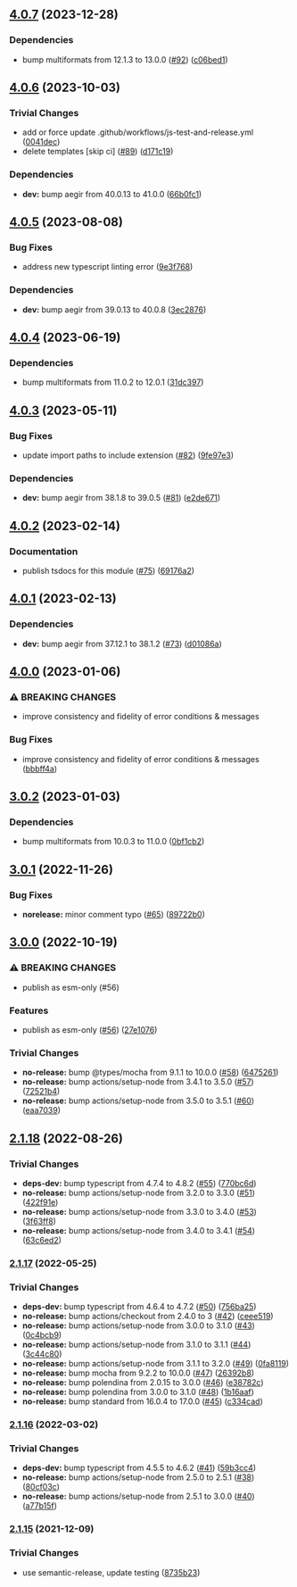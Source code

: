 ## [4.0.7](https://github.com/ipld/js-dag-pb/compare/v4.0.6...v4.0.7) (2023-12-28)


### Dependencies

* bump multiformats from 12.1.3 to 13.0.0 ([#92](https://github.com/ipld/js-dag-pb/issues/92)) ([c06bed1](https://github.com/ipld/js-dag-pb/commit/c06bed10eca0bd35cad96e42e6e92af41bdf48a8))

## [4.0.6](https://github.com/ipld/js-dag-pb/compare/v4.0.5...v4.0.6) (2023-10-03)


### Trivial Changes

* add or force update .github/workflows/js-test-and-release.yml ([0041dec](https://github.com/ipld/js-dag-pb/commit/0041dec6884c574b1b1e2f67716c4ee228f28d2f))
* delete templates [skip ci] ([#89](https://github.com/ipld/js-dag-pb/issues/89)) ([d171c19](https://github.com/ipld/js-dag-pb/commit/d171c1958f4bac5aed8b938c9e3870a84e38cb2c))


### Dependencies

* **dev:** bump aegir from 40.0.13 to 41.0.0 ([66b0fc1](https://github.com/ipld/js-dag-pb/commit/66b0fc1f0f158d3bbbca51040c36da4a51031063))

## [4.0.5](https://github.com/ipld/js-dag-pb/compare/v4.0.4...v4.0.5) (2023-08-08)


### Bug Fixes

* address new typescript linting error ([9e3f768](https://github.com/ipld/js-dag-pb/commit/9e3f7685000dfeb03e8ff01507eccffa6c322d6a))


### Dependencies

* **dev:** bump aegir from 39.0.13 to 40.0.8 ([3ec2876](https://github.com/ipld/js-dag-pb/commit/3ec2876a923ce9f952efb842ea658105fa320dc7))

## [4.0.4](https://github.com/ipld/js-dag-pb/compare/v4.0.3...v4.0.4) (2023-06-19)


### Dependencies

* bump multiformats from 11.0.2 to 12.0.1 ([31dc397](https://github.com/ipld/js-dag-pb/commit/31dc39709b5432cb7809cde529d9d39eacd835a0))

## [4.0.3](https://github.com/ipld/js-dag-pb/compare/v4.0.2...v4.0.3) (2023-05-11)


### Bug Fixes

* update import paths to include extension ([#82](https://github.com/ipld/js-dag-pb/issues/82)) ([9fe97e3](https://github.com/ipld/js-dag-pb/commit/9fe97e3d0bd8c4628b7111f6e2931def88f69366))


### Dependencies

* **dev:** bump aegir from 38.1.8 to 39.0.5 ([#81](https://github.com/ipld/js-dag-pb/issues/81)) ([e2de671](https://github.com/ipld/js-dag-pb/commit/e2de671bb545be0a0d8be01f7f18b33182f4f70d))

## [4.0.2](https://github.com/ipld/js-dag-pb/compare/v4.0.1...v4.0.2) (2023-02-14)


### Documentation

* publish tsdocs for this module ([#75](https://github.com/ipld/js-dag-pb/issues/75)) ([69176a2](https://github.com/ipld/js-dag-pb/commit/69176a2887b1a337dfd30e734fc8445c928ec615))

## [4.0.1](https://github.com/ipld/js-dag-pb/compare/v4.0.0...v4.0.1) (2023-02-13)


### Dependencies

* **dev:** bump aegir from 37.12.1 to 38.1.2 ([#73](https://github.com/ipld/js-dag-pb/issues/73)) ([d01086a](https://github.com/ipld/js-dag-pb/commit/d01086a64a83bef2dba02ff3d5dcd4f0b60a0012))

## [4.0.0](https://github.com/ipld/js-dag-pb/compare/v3.0.2...v4.0.0) (2023-01-06)


### ⚠ BREAKING CHANGES

* improve consistency and fidelity of error conditions & messages

### Bug Fixes

* improve consistency and fidelity of error conditions & messages ([bbbff4a](https://github.com/ipld/js-dag-pb/commit/bbbff4ab7b8924b3144a93980da8f1edae2ce421))

## [3.0.2](https://github.com/ipld/js-dag-pb/compare/v3.0.1...v3.0.2) (2023-01-03)


### Dependencies

* bump multiformats from 10.0.3 to 11.0.0 ([0bf1cb2](https://github.com/ipld/js-dag-pb/commit/0bf1cb2fb53b61b6fbd0c22c06c631ce07996e5b))

## [3.0.1](https://github.com/ipld/js-dag-pb/compare/v3.0.0...v3.0.1) (2022-11-26)


### Bug Fixes

* **norelease:** minor comment typo ([#65](https://github.com/ipld/js-dag-pb/issues/65)) ([89722b0](https://github.com/ipld/js-dag-pb/commit/89722b08a76fa02c6fb7ec456c0a251b81bc2da2))

## [3.0.0](https://github.com/ipld/js-dag-pb/compare/v2.1.18...v3.0.0) (2022-10-19)


### ⚠ BREAKING CHANGES

* publish as esm-only (#56)

### Features

* publish as esm-only ([#56](https://github.com/ipld/js-dag-pb/issues/56)) ([27e1076](https://github.com/ipld/js-dag-pb/commit/27e1076b4161259d8073efa50dbb247e0effecc9))


### Trivial Changes

* **no-release:** bump @types/mocha from 9.1.1 to 10.0.0 ([#58](https://github.com/ipld/js-dag-pb/issues/58)) ([6475261](https://github.com/ipld/js-dag-pb/commit/64752610be4cedb8d54c258231625897ab405d9d))
* **no-release:** bump actions/setup-node from 3.4.1 to 3.5.0 ([#57](https://github.com/ipld/js-dag-pb/issues/57)) ([72521b4](https://github.com/ipld/js-dag-pb/commit/72521b4af008180226acd31002f2aadbb20b73d2))
* **no-release:** bump actions/setup-node from 3.5.0 to 3.5.1 ([#60](https://github.com/ipld/js-dag-pb/issues/60)) ([eaa7039](https://github.com/ipld/js-dag-pb/commit/eaa7039497e729acb86faadb151ca4b574b8990c))

## [2.1.18](https://github.com/ipld/js-dag-pb/compare/v2.1.17...v2.1.18) (2022-08-26)


### Trivial Changes

* **deps-dev:** bump typescript from 4.7.4 to 4.8.2 ([#55](https://github.com/ipld/js-dag-pb/issues/55)) ([770bc6d](https://github.com/ipld/js-dag-pb/commit/770bc6d44d08b081115c780e727da554b8df07cb))
* **no-release:** bump actions/setup-node from 3.2.0 to 3.3.0 ([#51](https://github.com/ipld/js-dag-pb/issues/51)) ([422f91e](https://github.com/ipld/js-dag-pb/commit/422f91ea722efdd119b25a8c41087ef9a61f2252))
* **no-release:** bump actions/setup-node from 3.3.0 to 3.4.0 ([#53](https://github.com/ipld/js-dag-pb/issues/53)) ([3f63ff8](https://github.com/ipld/js-dag-pb/commit/3f63ff88a0c2e6838bca6987da0fbb576acd4e19))
* **no-release:** bump actions/setup-node from 3.4.0 to 3.4.1 ([#54](https://github.com/ipld/js-dag-pb/issues/54)) ([63c6ed2](https://github.com/ipld/js-dag-pb/commit/63c6ed2cbea62b5d09dd105f6263e851e7a54e0f))

### [2.1.17](https://github.com/ipld/js-dag-pb/compare/v2.1.16...v2.1.17) (2022-05-25)


### Trivial Changes

* **deps-dev:** bump typescript from 4.6.4 to 4.7.2 ([#50](https://github.com/ipld/js-dag-pb/issues/50)) ([756ba25](https://github.com/ipld/js-dag-pb/commit/756ba256749d29978630c2984f4cbccc1c809057))
* **no-release:** bump actions/checkout from 2.4.0 to 3 ([#42](https://github.com/ipld/js-dag-pb/issues/42)) ([ceee519](https://github.com/ipld/js-dag-pb/commit/ceee519459e427843412dabd7ac78d4f0b5551f0))
* **no-release:** bump actions/setup-node from 3.0.0 to 3.1.0 ([#43](https://github.com/ipld/js-dag-pb/issues/43)) ([0c4bcb9](https://github.com/ipld/js-dag-pb/commit/0c4bcb9a1587e343325c1694419408d6482fe8f9))
* **no-release:** bump actions/setup-node from 3.1.0 to 3.1.1 ([#44](https://github.com/ipld/js-dag-pb/issues/44)) ([3c44c80](https://github.com/ipld/js-dag-pb/commit/3c44c8095f2720f1fb4f8a584f6054c163514d35))
* **no-release:** bump actions/setup-node from 3.1.1 to 3.2.0 ([#49](https://github.com/ipld/js-dag-pb/issues/49)) ([0fa8119](https://github.com/ipld/js-dag-pb/commit/0fa8119e40b18d9954d0e6c8516aac2e28897b1f))
* **no-release:** bump mocha from 9.2.2 to 10.0.0 ([#47](https://github.com/ipld/js-dag-pb/issues/47)) ([26392b8](https://github.com/ipld/js-dag-pb/commit/26392b8fb6e8e56ea7bd9da11bf9add378d7f9f9))
* **no-release:** bump polendina from 2.0.15 to 3.0.0 ([#46](https://github.com/ipld/js-dag-pb/issues/46)) ([e38782c](https://github.com/ipld/js-dag-pb/commit/e38782c84cd5f319379a96b0feb722dae4595de4))
* **no-release:** bump polendina from 3.0.0 to 3.1.0 ([#48](https://github.com/ipld/js-dag-pb/issues/48)) ([1b16aaf](https://github.com/ipld/js-dag-pb/commit/1b16aafdcb6f81276845239dba68846037a81197))
* **no-release:** bump standard from 16.0.4 to 17.0.0 ([#45](https://github.com/ipld/js-dag-pb/issues/45)) ([c334cad](https://github.com/ipld/js-dag-pb/commit/c334cadffae73338185aa8a111cd0b9ad4e0e6a4))

### [2.1.16](https://github.com/ipld/js-dag-pb/compare/v2.1.15...v2.1.16) (2022-03-02)


### Trivial Changes

* **deps-dev:** bump typescript from 4.5.5 to 4.6.2 ([#41](https://github.com/ipld/js-dag-pb/issues/41)) ([59b3cc4](https://github.com/ipld/js-dag-pb/commit/59b3cc4d00db9ebe1133f733a551528db566acb2))
* **no-release:** bump actions/setup-node from 2.5.0 to 2.5.1 ([#38](https://github.com/ipld/js-dag-pb/issues/38)) ([80cf03c](https://github.com/ipld/js-dag-pb/commit/80cf03c2fca9ad941a4c71f8fb8088860681dc10))
* **no-release:** bump actions/setup-node from 2.5.1 to 3.0.0 ([#40](https://github.com/ipld/js-dag-pb/issues/40)) ([a77b15f](https://github.com/ipld/js-dag-pb/commit/a77b15f60420445c78425ce419e95c2ac3dfcd72))

### [2.1.15](https://github.com/ipld/js-dag-pb/compare/v2.1.14...v2.1.15) (2021-12-09)


### Trivial Changes

* use semantic-release, update testing ([8735b23](https://github.com/ipld/js-dag-pb/commit/8735b238e70a446000a012f97799be539c6f916b))
